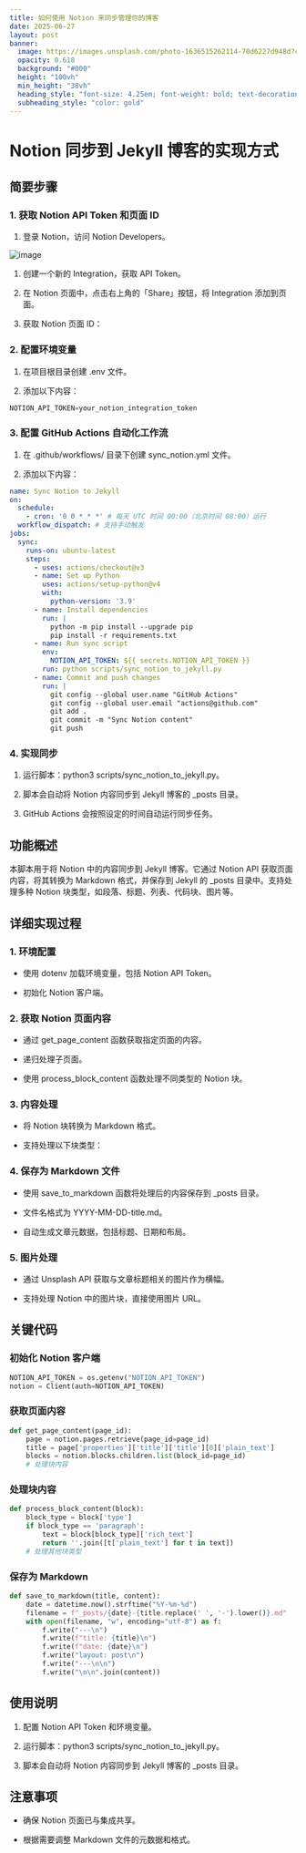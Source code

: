 ```yaml
---
title: 如何使用 Notion 来同步管理你的博客
date: 2025-06-27
layout: post
banner:
  image: https://images.unsplash.com/photo-1636515262114-70d6227d948d?crop=entropy&cs=tinysrgb&fit=max&fm=jpg&ixid=M3w2OTIwMzJ8MHwxfHJhbmRvbXx8fHx8fHx8fDE3NTA5ODkwODV8&ixlib=rb-4.1.0&q=80&w=1080
  opacity: 0.618
  background: "#000"
  height: "100vh"
  min_height: "38vh"
  heading_style: "font-size: 4.25em; font-weight: bold; text-decoration: underline"
  subheading_style: "color: gold"
---
```


# Notion 同步到 Jekyll 博客的实现方式

## 简要步骤

### 1. 获取 Notion API Token 和页面 ID

1. 登录 Notion，访问 Notion Developers。

![image](https://prod-files-secure.s3.us-west-2.amazonaws.com/a7a0cc5a-89b9-4cda-8686-1fba0ca52f40/d19c1afe-dea5-4312-9333-786b0ba83054/image.png?X-Amz-Algorithm=AWS4-HMAC-SHA256&X-Amz-Content-Sha256=UNSIGNED-PAYLOAD&X-Amz-Credential=ASIAZI2LB466XICDA2JL%2F20250627%2Fus-west-2%2Fs3%2Faws4_request&X-Amz-Date=20250627T015125Z&X-Amz-Expires=3600&X-Amz-Security-Token=IQoJb3JpZ2luX2VjEHEaCXVzLXdlc3QtMiJHMEUCIQCt7G21zm7NYTXcKBZnJa%2BU943g2H%2BaMaWyT40cUjIpUAIgDc83ie4k8KRt2tzVBnqAs1SDlGaHz0G%2BXH9DSAJofEAq%2FwMIahAAGgw2Mzc0MjMxODM4MDUiDJ2igkWGEqTna7Wr%2FyrcA6wzHi6nvvc5Em2Wh%2BH7rOAY%2Fcw0s9li40OcIL079mFYu1HXECka29vs1g8J70VSAoS0QrGvK7n7OEJjSMhm%2BaQdKImjM6mC3G2F56iyHPBcIMd8cF437fuEC%2FECK9FAWKS304lujVxAZdNwC7PJVpefdLk2WR4560X2c0EbvtPS%2BL8ex5TY4LUqnopmXGdsPCSa9%2BxskezZlYiSsKOUde3i8UG7bn2GC0lUJY5SSagRiv5%2FkeiedzeswQ88XWqOltNfe2YbZtT2dGOPfF93vuaLc0dzBZnIjAxLf3YkFlT7f0H7U23IRHaOFtwDKnhFh4alzrmHHWp1T%2Blr12ckmTtl346XHg3%2BUP26fZBi5Q4D8GDLPO6tkzX7y74%2FAki1dqNVQOoT6mqbQ8eyFqy9EleWBPcPP%2BugIWIdLNPI6shUVlc2uyzXkvCi0CeIeOEtV%2BltJu8Yc%2Bhx6h4UtgXz9Lh9JQEupoIYxRX0qblOGtXkCROBTyW85gy4Bz2Q9CLwxUvepQY8tgvsqiXzaz%2BBfgTvxuXxzVx5RKDAFDFuerKuhJvZ0mAZSgkf1pGRyMV9TS617QrjMAZ%2FDPsWXPdC6VdUzlgQ5gnRe2JA7BhGAQcg5srFNzhhs7BF2S9QMI%2FM98IGOqUBQFND95neAEwPztM%2Fh47NzgDWw0EdFd4cHf7vxfNzli%2B1YgL7FWIHUEeVbQ5d5UY%2BSM4KQDX7tTNyx%2FIHSbjEFfHJpWv6Lvr86mXrp5BeKNW380Ndha%2B2py%2BwLLe27AUclOjPkb73yXIZmFuXW0KQAnNlfxxyVXsmGHV5lxnquwvnrrmy%2FzmHsUUh9r4ccEli3bSbjT0QXHoo8rczgLuRL%2F7%2FouTi&X-Amz-Signature=e3a65f3ee7b5fa95d66468867cf7b072d58d87ef70972d1c4b69324184b4cff1&X-Amz-SignedHeaders=host&x-amz-checksum-mode=ENABLED&x-id=GetObject)

1. 创建一个新的 Integration，获取 API Token。

1. 在 Notion 页面中，点击右上角的「Share」按钮，将 Integration 添加到页面。

1. 获取 Notion 页面 ID：


### 2. 配置环境变量

1. 在项目根目录创建 .env 文件。

1. 添加以下内容：

```javascript
NOTION_API_TOKEN=your_notion_integration_token
```

### 3. 配置 GitHub Actions 自动化工作流

1. 在 .github/workflows/ 目录下创建 sync_notion.yml 文件。

1. 添加以下内容：

```yaml
name: Sync Notion to Jekyll
on:
  schedule:
    - cron: '0 0 * * *' # 每天 UTC 时间 00:00（北京时间 08:00）运行
  workflow_dispatch: # 支持手动触发
jobs:
  sync:
    runs-on: ubuntu-latest
    steps:
      - uses: actions/checkout@v3
      - name: Set up Python
        uses: actions/setup-python@v4
        with:
          python-version: '3.9'
      - name: Install dependencies
        run: |
          python -m pip install --upgrade pip
          pip install -r requirements.txt
      - name: Run sync script
        env:
          NOTION_API_TOKEN: ${{ secrets.NOTION_API_TOKEN }}
        run: python scripts/sync_notion_to_jekyll.py
      - name: Commit and push changes
        run: |
          git config --global user.name "GitHub Actions"
          git config --global user.email "actions@github.com"
          git add .
          git commit -m "Sync Notion content"
          git push
```

### 4. 实现同步

1. 运行脚本：python3 scripts/sync_notion_to_jekyll.py。

1. 脚本会自动将 Notion 内容同步到 Jekyll 博客的 _posts 目录。

1. GitHub Actions 会按照设定的时间自动运行同步任务。

## 功能概述

本脚本用于将 Notion 中的内容同步到 Jekyll 博客。它通过 Notion API 获取页面内容，将其转换为 Markdown 格式，并保存到 Jekyll 的 _posts 目录中。支持处理多种 Notion 块类型，如段落、标题、列表、代码块、图片等。

## 详细实现过程

### 1. 环境配置

- 使用 dotenv 加载环境变量，包括 Notion API Token。

- 初始化 Notion 客户端。

### 2. 获取 Notion 页面内容

- 通过 get_page_content 函数获取指定页面的内容。

- 递归处理子页面。

- 使用 process_block_content 函数处理不同类型的 Notion 块。

### 3. 内容处理

- 将 Notion 块转换为 Markdown 格式。

- 支持处理以下块类型：


### 4. 保存为 Markdown 文件

- 使用 save_to_markdown 函数将处理后的内容保存到 _posts 目录。

- 文件名格式为 YYYY-MM-DD-title.md。

- 自动生成文章元数据，包括标题、日期和布局。

### 5. 图片处理

- 通过 Unsplash API 获取与文章标题相关的图片作为横幅。

- 支持处理 Notion 中的图片块，直接使用图片 URL。

## 关键代码

### 初始化 Notion 客户端

```python
NOTION_API_TOKEN = os.getenv("NOTION_API_TOKEN")
notion = Client(auth=NOTION_API_TOKEN)
```

### 获取页面内容

```python
def get_page_content(page_id):
    page = notion.pages.retrieve(page_id=page_id)
    title = page['properties']['title']['title'][0]['plain_text']
    blocks = notion.blocks.children.list(block_id=page_id)
    # 处理块内容
```

### 处理块内容

```python
def process_block_content(block):
    block_type = block['type']
    if block_type == 'paragraph':
        text = block[block_type]['rich_text']
        return ''.join([t['plain_text'] for t in text])
    # 处理其他块类型
```

### 保存为 Markdown

```python
def save_to_markdown(title, content):
    date = datetime.now().strftime("%Y-%m-%d")
    filename = f"_posts/{date}-{title.replace(' ', '-').lower()}.md"
    with open(filename, "w", encoding="utf-8") as f:
        f.write("---\n")
        f.write(f"title: {title}\n")
        f.write(f"date: {date}\n")
        f.write("layout: post\n")
        f.write("---\n\n")
        f.write("\n\n".join(content))
```

## 使用说明

1. 配置 Notion API Token 和环境变量。

1. 运行脚本：python3 scripts/sync_notion_to_jekyll.py。

1. 脚本会自动将 Notion 内容同步到 Jekyll 博客的 _posts 目录。

## 注意事项

- 确保 Notion 页面已与集成共享。

- 根据需要调整 Markdown 文件的元数据和格式。